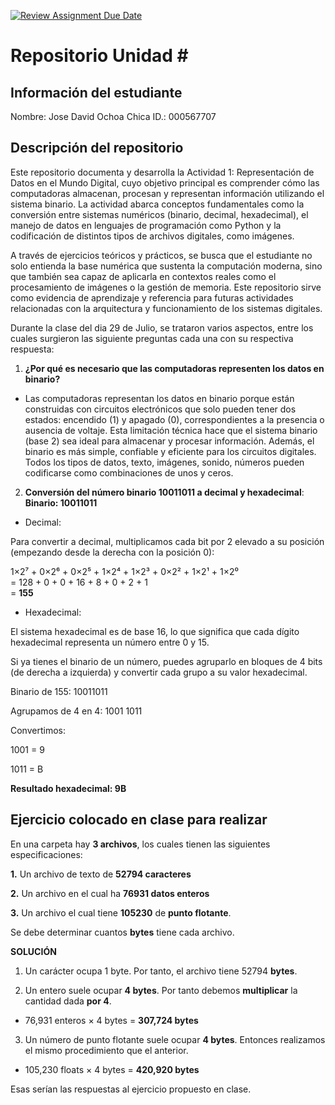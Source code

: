 [![Review Assignment Due Date](https://classroom.github.com/assets/deadline-readme-button-22041afd0340ce965d47ae6ef1cefeee28c7c493a6346c4f15d667ab976d596c.svg)](https://classroom.github.com/a/rEzvQPOM)
# Repositorio Unidad \#
## Información del estudiante
Nombre:  Jose David Ochoa Chica 
ID.:  000567707
## Descripción del repositorio
Este repositorio documenta y desarrolla la Actividad 1: Representación de Datos en el Mundo Digital, cuyo objetivo principal es comprender cómo las computadoras almacenan, procesan y representan información utilizando el sistema binario. La actividad abarca conceptos fundamentales como la conversión entre sistemas numéricos (binario, decimal, hexadecimal), el manejo de datos en lenguajes de programación como Python y la codificación de distintos tipos de archivos digitales, como imágenes.

A través de ejercicios teóricos y prácticos, se busca que el estudiante no solo entienda la base numérica que sustenta la computación moderna, sino que también sea capaz de aplicarla en contextos reales como el procesamiento de imágenes o la gestión de memoria. Este repositorio sirve como evidencia de aprendizaje y referencia para futuras actividades relacionadas con la arquitectura y funcionamiento de los sistemas digitales.

Durante la clase del dia 29 de Julio, se trataron varios aspectos, entre los cuales surgieron las siguiente preguntas cada una con su respectiva respuesta:

1. **¿Por qué es necesario que las computadoras representen los datos en binario?**

- Las computadoras representan los datos en binario porque están construidas con circuitos electrónicos que solo pueden tener dos estados: encendido (1) y apagado (0), correspondientes a la presencia o ausencia de voltaje. Esta limitación técnica hace que el sistema binario (base 2) sea ideal para almacenar y procesar información. Además, el binario es más simple, confiable y eficiente para los circuitos digitales. Todos los tipos de datos, texto, imágenes, sonido, números pueden codificarse como combinaciones de unos y ceros.

2. **Conversión del número binario 10011011 a decimal y hexadecimal**: 
**Binario: 10011011**

- Decimal:

Para convertir a decimal, multiplicamos cada bit por 2 elevado a su posición (empezando desde la derecha con la posición 0):

1×2⁷ + 0×2⁶ + 0×2⁵ + 1×2⁴ + 1×2³ + 0×2² + 1×2¹ + 1×2⁰  
= 128 + 0 + 0 + 16 + 8 + 0 + 2 + 1  
= **155**

- Hexadecimal:

El sistema hexadecimal es de base 16, lo que significa que cada dígito hexadecimal representa un número entre 0 y 15.

Si ya tienes el binario de un número, puedes agruparlo en bloques de 4 bits (de derecha a izquierda) y convertir cada grupo a su valor hexadecimal.


Binario de 155: 10011011

Agrupamos de 4 en 4: 1001 1011

Convertimos:

1001 = 9

1011 = B

 **Resultado hexadecimal: 9B**

 
 ## **Ejercicio colocado en clase para realizar**

En una carpeta hay **3 archivos**, los cuales tienen las siguientes especificaciones:

**1.** Un archivo de texto de **52794 caracteres**

**2.** Un archivo en el cual ha **76931 datos enteros**

**3.** Un archivo el cual tiene **105230** de **punto flotante**.

Se debe determinar cuantos **bytes** tiene cada archivo.

**SOLUCIÓN**

1. Un carácter  ocupa 1 byte. Por tanto, el archivo tiene 52794 **bytes**.

2. Un entero suele ocupar **4 bytes**. Por tanto debemos **multiplicar** la cantidad dada **por 4**. 

- 76,931 enteros × 4 bytes = **307,724 bytes**

3. Un número de punto flotante suele ocupar **4 bytes**. Entonces realizamos el mismo procedimiento que el anterior.

- 105,230 floats × 4 bytes = **420,920 bytes**

Esas serían las respuestas al ejercicio propuesto en clase.


